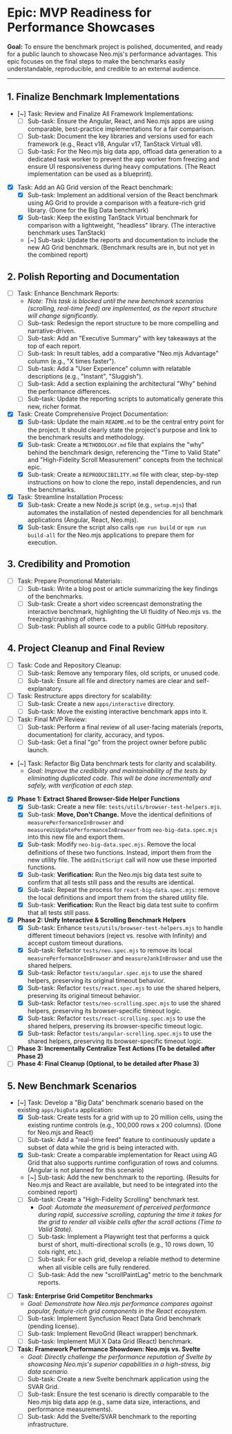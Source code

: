# Epic: MVP Readiness for Performance Showcases

**Goal:** To ensure the benchmark project is polished, documented, and ready for a public launch to showcase Neo.mjs's performance advantages. This epic focuses on the final steps to make the benchmarks easily understandable, reproducible, and credible to an external audience.

---

## 1. Finalize Benchmark Implementations

-   [~] Task: Review and Finalize All Framework Implementations:
    -   [ ] Sub-task: Ensure the Angular, React, and Neo.mjs apps are using comparable, best-practice implementations for a fair comparison.
    -   [ ] Sub-task: Document the key libraries and versions used for each framework (e.g., React v18, Angular v17, TanStack Virtual v8).
    -   [ ] Sub-task: For the Neo.mjs big data app, offload data generation to a dedicated task worker to prevent the app worker from freezing and ensure UI responsiveness during heavy computations. (The React implementation can be used as a blueprint).
-   [x] Task: Add an AG Grid version of the React benchmark:
    -   [x] Sub-task: Implement an additional version of the React benchmark using AG Grid to provide a comparison with a feature-rich grid library. (Done for the Big Data benchmark)
    -   [x] Sub-task: Keep the existing TanStack Virtual benchmark for comparison with a lightweight, "headless" library. (The interactive benchmark uses TanStack)
    -   [~] Sub-task: Update the reports and documentation to include the new AG Grid benchmark. (Benchmark results are in, but not yet in the combined report)

## 2. Polish Reporting and Documentation

-   [ ] Task: Enhance Benchmark Reports:
    -   *Note: This task is blocked until the new benchmark scenarios (scrolling, real-time feed) are implemented, as the report structure will change significantly.*
    -   [ ] Sub-task: Redesign the report structure to be more compelling and narrative-driven.
    -   [ ] Sub-task: Add an "Executive Summary" with key takeaways at the top of each report.
    -   [ ] Sub-task: In result tables, add a comparative "Neo.mjs Advantage" column (e.g., "X times faster").
    -   [ ] Sub-task: Add a "User Experience" column with relatable descriptions (e.g., "Instant", "Sluggish").
    -   [ ] Sub-task: Add a section explaining the architectural "Why" behind the performance differences.
    -   [ ] Sub-task: Update the reporting scripts to automatically generate this new, richer format.
-   [x] Task: Create Comprehensive Project Documentation:
    -   [x] Sub-task: Update the main `README.md` to be the central entry point for the project. It should clearly state the project's purpose and link to the benchmark results and methodology.
    -   [x] Sub-task: Create a `METHODOLOGY.md` file that explains the "why" behind the benchmark design, referencing the "Time to Valid State" and "High-Fidelity Scroll Measurement" concepts from the technical epic.
    -   [x] Sub-task: Create a `REPRODUCIBILITY.md` file with clear, step-by-step instructions on how to clone the repo, install dependencies, and run the benchmarks.

-   [x] Task: Streamline Installation Process:
    -   [x] Sub-task: Create a new Node.js script (e.g., `setup.mjs`) that automates the installation of nested dependencies for all benchmark applications (Angular, React, Neo.mjs).
    -   [x] Sub-task: Ensure the script also calls `npm run build` or `npm run build-all` for the Neo.mjs applications to prepare them for execution.

## 3. Credibility and Promotion


-   [ ] Task: Prepare Promotional Materials:
    -   [ ] Sub-task: Write a blog post or article summarizing the key findings of the benchmarks.
    -   [ ] Sub-task: Create a short video screencast demonstrating the interactive benchmark, highlighting the UI fluidity of Neo.mjs vs. the freezing/crashing of others.
    -   [ ] Sub-task: Publish all source code to a public GitHub repository.

## 4. Project Cleanup and Final Review

-   [ ] Task: Code and Repository Cleanup:
    -   [ ] Sub-task: Remove any temporary files, old scripts, or unused code.
    -   [ ] Sub-task: Ensure all file and directory names are clear and self-explanatory.
-   [ ] Task: Restructure apps directory for scalability:
    -   [ ] Sub-task: Create a new `apps/interactive` directory.
    -   [ ] Sub-task: Move the existing interactive benchmark apps into it.
-   [ ] Task: Final MVP Review:
    -   [ ] Sub-task: Perform a final review of all user-facing materials (reports, documentation) for clarity, accuracy, and typos.
    -   [ ] Sub-task: Get a final "go" from the project owner before public launch.
-   [~] Task: Refactor Big Data benchmark tests for clarity and scalability.
    -   *Goal: Improve the credibility and maintainability of the tests by eliminating duplicated code. This will be done incrementally and safely, with verification at each step.*
-   [x] **Phase 1: Extract Shared Browser-Side Helper Functions**
    -   [x] Sub-task: Create a new file: `tests/utils/browser-test-helpers.mjs`.
    -   [x] Sub-task: **Move, Don't Change.** Move the identical definitions of `measurePerformanceInBrowser` and `measureUiUpdatePerformanceInBrowser` from `neo-big-data.spec.mjs` into this new file and export them.
    -   [x] Sub-task: Modify `neo-big-data.spec.mjs`. Remove the local definitions of these two functions. Instead, import them from the new utility file. The `addInitScript` call will now use these imported functions.
    -   [x] Sub-task: **Verification:** Run the Neo.mjs big data test suite to confirm that all tests still pass and the results are identical.
    -   [x] Sub-task: Repeat the process for `react-big-data.spec.mjs`: remove the local definitions and import them from the shared utility file.
    -   [x] Sub-task: **Verification:** Run the React big data test suite to confirm that all tests still pass.
-   [x] **Phase 2: Unify Interactive & Scrolling Benchmark Helpers**
    -   [x] Sub-task: Enhance `tests/utils/browser-test-helpers.mjs` to handle different timeout behaviors (reject vs. resolve with Infinity) and accept custom timeout durations.
    -   [x] Sub-task: Refactor `tests/neo.spec.mjs` to remove its local `measurePerformanceInBrowser` and `measureJankInBrowser` and use the shared helpers.
    -   [x] Sub-task: Refactor `tests/angular.spec.mjs` to use the shared helpers, preserving its original timeout behavior.
    -   [x] Sub-task: Refactor `tests/react.spec.mjs` to use the shared helpers, preserving its original timeout behavior.
    -   [x] Sub-task: Refactor `tests/neo-scrolling.spec.mjs` to use the shared helpers, preserving its browser-specific timeout logic.
    -   [x] Sub-task: Refactor `tests/react-scrolling.spec.mjs` to use the shared helpers, preserving its browser-specific timeout logic.
    -   [x] Sub-task: Refactor `tests/angular-scrolling.spec.mjs` to use the shared helpers, preserving its browser-specific timeout logic.
-   [ ] **Phase 3: Incrementally Centralize Test Actions (To be detailed after Phase 2)**
-   [ ] **Phase 4: Final Cleanup (Optional, to be detailed after Phase 3)**

## 5. New Benchmark Scenarios
-   [~] Task: Develop a "Big Data" benchmark scenario based on the existing `apps/bigData` application:
    -   [x] Sub-task: Create tests for a grid with up to 20 million cells, using the existing runtime controls (e.g., 100,000 rows x 200 columns). (Done for Neo.mjs and React)
    -   [ ] Sub-task: Add a "real-time feed" feature to continuously update a subset of data while the grid is being interacted with.
    -   [x] Sub-task: Create a comparable implementation for React using AG Grid that also supports runtime configuration of rows and columns. (Angular is not planned for this scenario)
    -   [~] Sub-task: Add the new benchmark to the reporting. (Results for Neo.mjs and React are available, but need to be integrated into the combined report)
    -   [ ] Sub-task: Create a "High-Fidelity Scrolling" benchmark test.
        -   *Goal: Automate the measurement of perceived performance during rapid, successive scrolling, capturing the time it takes for the grid to render all visible cells after the scroll actions (Time to Valid State).*
        -   [ ] Sub-task: Implement a Playwright test that performs a quick burst of short, multi-directional scrolls (e.g., 10 rows down, 10 cols right, etc.).
        -   [ ] Sub-task: For each grid, develop a reliable method to determine when all visible cells are fully rendered.
        -   [ ] Sub-task: Add the new "scrollPaintLag" metric to the benchmark reports.

-   [ ] **Task: Enterprise Grid Competitor Benchmarks**
    -   *Goal: Demonstrate how Neo.mjs performance compares against popular, feature-rich grid components in the React ecosystem.*
    -   [ ] Sub-task: Implement Syncfusion React Data Grid benchmark (pending license).
    -   [ ] Sub-task: Implement RevoGrid (React wrapper) benchmark.
    -   [ ] Sub-task: Implement MUI X Data Grid (React) benchmark.

-   [ ] **Task: Framework Performance Showdown: Neo.mjs vs. Svelte**
    -   *Goal: Directly challenge the performance reputation of Svelte by showcasing Neo.mjs's superior capabilities in a high-stress, big data scenario.*
    -   [ ] Sub-task: Create a new Svelte benchmark application using the SVAR Grid.
    -   [ ] Sub-task: Ensure the test scenario is directly comparable to the Neo.mjs big data app (e.g., same data size, interactions, and performance measurements).
    -   [ ] Sub-task: Add the Svelte/SVAR benchmark to the reporting infrastructure.
